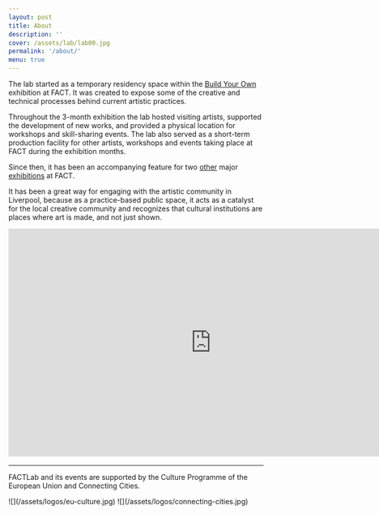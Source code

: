 ```yaml
---
layout: post
title: About
description: ''
cover: /assets/lab/lab00.jpg
permalink: '/about/'
menu: true
---
```

The lab started as a temporary residency space within the [Build Your Own](http://www.fact.co.uk/projects/build-your-own-tools-for-sharing.aspx) exhibition at FACT. It was created to expose some of the creative and technical processes behind current artistic practices.

Throughout the 3-month exhibition the lab hosted visiting artists, supported the development of new works, and provided a physical location for workshops and skill-sharing events. The lab also served as a short-term production facility for other artists, workshops and events taking place at FACT during the exhibition months.

Since then, it has been an accompanying feature for two [other](http://www.fact.co.uk/projects/lesions-in-the-landscape.aspx) major [exhibitions](http://www.fact.co.uk/projects/follow.aspx) at FACT.

It has been a great way for engaging with the artistic community in Liverpool, because as a practice-based public space, it acts as a catalyst for the local creative community and recognizes that cultural institutions are places where art is made, and not just shown.

<div class="video-wrapper video-wrapper-16x9">
  <iframe src="https://player.vimeo.com/video/138622824?byline=0&amp;portrait=0" width="800" height="450" frameborder="0" allowfullscreen="allowfullscreen"></iframe>
</div>

* * *

FACTLab and its events are supported by the Culture Programme of the European Union and Connecting Cities.

<div class="inline-images" markdown="1">
  ![](/assets/logos/eu-culture.jpg)
  ![](/assets/logos/connecting-cities.jpg)
</div>

